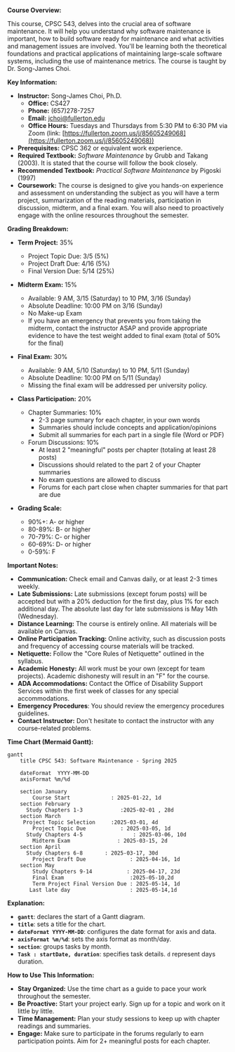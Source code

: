 
**Course Overview:**

This course, CPSC 543, delves into the crucial area of software maintenance. It will help you understand why software maintenance is important, how to build software ready for maintenance and what activities and management issues are involved. You'll be learning both the theoretical foundations and practical applications of maintaining large-scale software systems, including the use of maintenance metrics. The course is taught by Dr. Song-James Choi.

**Key Information:**

*   **Instructor:** Song-James Choi, Ph.D.
    *   **Office:** CS427
    *  **Phone:** (657)278-7257
    *   **Email:** jchoi@fullerton.edu
    *   **Office Hours:** Tuesdays and Thursdays from 5:30 PM to 6:30 PM via Zoom (link: [https://fullerton.zoom.us/j/85605249068](https://fullerton.zoom.us/j/85605249068))
*   **Prerequisites:** CPSC 362 or equivalent work experience.
*   **Required Textbook:** *Software Maintenance* by Grubb and Takang (2003). It is stated that the course will follow the book closely.
*   **Recommended Textbook:** *Practical Software Maintenance* by Pigoski (1997)
*   **Coursework:** The course is designed to give you hands-on experience and assessment on understanding the subject as you will have a term project, summarization of the reading materials, participation in discussion, midterm, and a final exam. You will also need to proactively engage with the online resources throughout the semester.

**Grading Breakdown:**

*   **Term Project:** 35%
    *   Project Topic Due: 3/5 (5%)
    *   Project Draft Due: 4/16 (5%)
    *   Final Version Due: 5/14 (25%)
*   **Midterm Exam:** 15%
    *   Available: 9 AM, 3/15 (Saturday) to 10 PM, 3/16 (Sunday)
    *   Absolute Deadline: 10:00 PM on 3/16 (Sunday)
    *   No Make-up Exam
    *   If you have an emergency that prevents you from taking the midterm, contact the instructor ASAP and provide appropriate evidence to have the test weight added to final exam (total of 50% for the final)
*   **Final Exam:** 30%
    *   Available: 9 AM, 5/10 (Saturday) to 10 PM, 5/11 (Sunday)
    *   Absolute Deadline: 10:00 PM on 5/11 (Sunday)
    *   Missing the final exam will be addressed per university policy.
*   **Class Participation:** 20%
    *   Chapter Summaries: 10%
        *   2-3 page summary for each chapter, in your own words
        *   Summaries should include concepts and application/opinions
        *   Submit all summaries for each part in a single file (Word or PDF)
    *   Forum Discussions: 10%
        *   At least 2 "meaningful" posts per chapter (totaling at least 28 posts)
        *   Discussions should related to the part 2 of your Chapter summaries
        *   No exam questions are allowed to discuss
        *   Forums for each part close when chapter summaries for that part are due

*   **Grading Scale:**
    *   90%+: A- or higher
    *   80-89%: B- or higher
    *   70-79%: C- or higher
    *   60-69%: D- or higher
    *   0-59%: F

**Important Notes:**

*   **Communication:** Check email and Canvas daily, or at least 2-3 times weekly.
*   **Late Submissions:** Late submissions (except forum posts) will be accepted but with a 20% deduction for the first day, plus 1% for each additional day. The absolute last day for late submissions is May 14th (Wednesday).
*   **Distance Learning:** The course is entirely online. All materials will be available on Canvas.
*   **Online Participation Tracking:** Online activity, such as discussion posts and frequency of accessing course materials will be tracked.
*   **Netiquette:** Follow the "Core Rules of Netiquette" outlined in the syllabus.
*   **Academic Honesty:** All work must be your own (except for team projects). Academic dishonesty will result in an "F" for the course.
*   **ADA Accommodations:** Contact the Office of Disability Support Services within the first week of classes for any special accommodations.
*   **Emergency Procedures**: You should review the emergency procedures guidelines.
*   **Contact Instructor:** Don't hesitate to contact the instructor with any course-related problems.

**Time Chart (Mermaid Gantt):**

```mermaid
gantt
    title CPSC 543: Software Maintenance - Spring 2025

    dateFormat  YYYY-MM-DD
    axisFormat %m/%d

    section January
        Course Start             : 2025-01-22, 1d
    section February
      Study Chapters 1-3            :2025-02-01 , 28d
    section March
     Project Topic Selection     :2025-03-01, 4d
        Project Topic Due           : 2025-03-05, 1d
      Study Chapters 4-5                : 2025-03-06, 10d
        Midterm Exam               : 2025-03-15, 2d
    section April
      Study Chapters 6-8       : 2025-03-17, 30d
        Project Draft Due              : 2025-04-16, 1d
    section May
        Study Chapters 9-14           : 2025-04-17, 23d
        Final Exam                     :2025-05-10,2d
        Term Project Final Version Due : 2025-05-14, 1d
       Last late day                   : 2025-05-14,1d
```

**Explanation:**

*   **`gantt`**: declares the start of a Gantt diagram.
*   **`title`**: sets a title for the chart.
*   **`dateFormat YYYY-MM-DD`**: configures the date format for axis and data.
*   **`axisFormat %m/%d`**: sets the axis format as month/day.
*   **`section`**: groups tasks by month.
*   **`Task : startDate, duration`**: specifies task details. `d` represent days duration.

**How to Use This Information:**

*   **Stay Organized:** Use the time chart as a guide to pace your work throughout the semester.
*   **Be Proactive:** Start your project early.  Sign up for a topic and work on it little by little.
*   **Time Management:** Plan your study sessions to keep up with chapter readings and summaries.
*   **Engage:** Make sure to participate in the forums regularly to earn participation points.  Aim for 2+ meaningful posts for each chapter.
